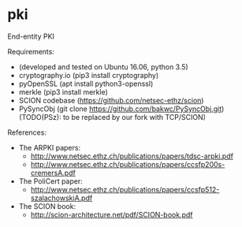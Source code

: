 # pki
End-entity PKI


Requirements:
- (developed and tested on Ubuntu 16.06, python 3.5)
- cryptography.io (pip3 install cryptography)
- pyOpenSSL (apt install python3-openssl)
- merkle (pip3 install merkle)
- SCION codebase (https://github.com/netsec-ethz/scion)
- PySyncObj (git clone https://github.com/bakwc/PySyncObj.git)
  (TODO(PSz): to be replaced by our fork with TCP/SCION)


References:
- The ARPKI papers:
    - http://www.netsec.ethz.ch/publications/papers/tdsc-arpki.pdf
    - http://www.netsec.ethz.ch/publications/papers/ccsfp200s-cremersA.pdf
- The PoliCert paper:
    - http://www.netsec.ethz.ch/publications/papers/ccsfp512-szalachowskiA.pdf
- The SCION book:
    - http://scion-architecture.net/pdf/SCION-book.pdf
